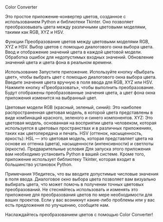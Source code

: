 Color Converter


Это простое приложение-конвертер цветов, созданное с использованием Python и библиотеки Tkinter. Оно позволяет преобразовывать цвета между различными цветовыми моделями, такими как RGB, XYZ и HSV.

Функции
Преобразование цветов между цветовыми моделями RGB, XYZ и HSV.
Выбор цветов с помощью диалогового окна выбора цвета.
Ввод и отображение значений цвета в каждой цветовой модели.
Обработка ошибок для недопустимых входных значений.
Обновление значений цвета и цвета фона в реальном времени.

Использование
Запустите приложение.
Используйте кнопку «Выбрать цвет», чтобы выбрать цвет с помощью диалогового окна выбора цвета.
Введите значения цвета вручную в поля ввода для RGB, XYZ или HSV.
Нажмите кнопку «Преобразовать», чтобы выполнить преобразование. Будут отображены преобразованные значения цвета, а цвет фона окна приложения изменится на выбранный цвет.

Цветовые модели
RGB (красный, зеленый, синий): Это наиболее распространенная цветовая модель, в которой цвета представлены в виде комбинаций красного, зеленого и синего компонентов.
XYZ: Это цветовая модель, основанная на восприятии цвета человеком, которая используется в цветовых пространствах и в различных приложениях, таких как цветопередача и печать.
HSV (оттенок, насыщенность, яркость): HSL — это цветовая модель, которая представляет цвета на основе их оттенка (цвета), насыщенности (интенсивности) и светлоты (яркости).
Предварительные условия
Для запуска этого приложения вам необходимо установить Python в вашей системе. Кроме того, приложение использует библиотеку Tkinter, которая входит в большинство установок Python.

Примечания
Убедитесь, что вы вводите допустимые числовые значения в поля ввода.
Диалоговое окно выбора цвета позволяет вам визуально выбирать цвета, что может помочь в получении точных цветовых преобразований.
Не стесняйтесь использовать и изменять это приложение для преобразования цветов по мере необходимости для ваших проектов.
Если у вас возникнут какие-либо проблемы или у вас есть предложения по улучшению, сообщите нам.

Наслаждайтесь преобразованием цветов с помощью Color Converter!
